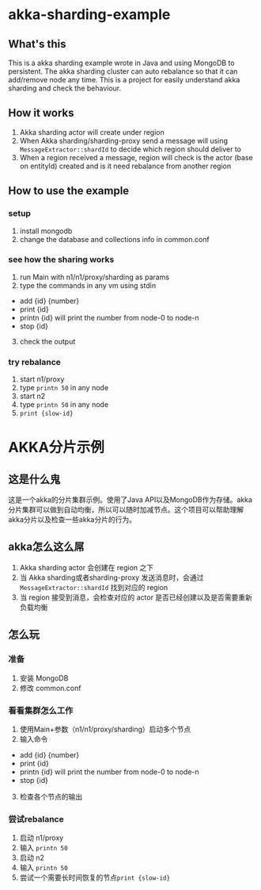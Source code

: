 # akka-sharding-example 

## What's this

This is a akka sharding example wrote in Java and using MongoDB to persistent. The akka sharding cluster can auto rebalance so that it can add/remove node any time. This is a project for easily understand akka sharding and check the behaviour. 

## How it works

1. Akka sharding actor will create under region
2. When Akka sharding/sharding-proxy send a message will using `MessageExtractor::shardId` to decide which region should deliver to
3. When a region received a message, region will check is the actor (base on entityId) created and is it need rebalance from another region

## How to use the example

### setup

1. install mongodb
2. change the database and collections info in common.conf

### see how the sharing works

1. run Main with n1/n1/proxy/sharding as params
2. type the commands in any vm using stdin

  - add {id} {number}
  - print {id}
  - printn {id} will print the number from node-0 to node-n
  - stop {id}

3. check the output

### try rebalance

1. start n1/proxy
2. type `printn 50` in any node 
3. start n2
4. type `printn 50` in any node
5. `print {slow-id}`

# AKKA分片示例

## 这是什么鬼

这是一个akka的分片集群示例。使用了Java API以及MongoDB作为存储。akka分片集群可以做到自动均衡，所以可以随时加减节点。这个项目可以帮助理解akka分片以及检查一些akka分片的行为。

## akka怎么这么屌

1. Akka sharding actor 会创建在 region 之下
2. 当 Akka sharding或者sharding-proxy 发送消息时，会通过 `MessageExtractor::shardId` 找到对应的 region
3. 当 region 接受到消息，会检查对应的 actor 是否已经创建以及是否需要重新负载均衡

## 怎么玩

### 准备
1. 安装 MongoDB
2. 修改 common.conf

### 看看集群怎么工作

1. 使用Main+参数（n1/n1/proxy/sharding）启动多个节点
2. 输入命令

  - add {id} {number}
  - print {id}
  - printn {id} will print the number from node-0 to node-n
  - stop {id}

3. 检查各个节点的输出

### 尝试rebalance

1. 启动 n1/proxy
2. 输入 `printn 50`
3. 启动 n2
4. 输入 `printn 50` 
5. 尝试一个需要长时间恢复的节点`print {slow-id}`

